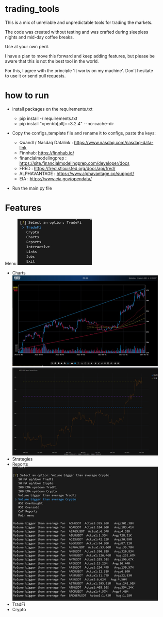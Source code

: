
# trading_tools

  

This is a mix of unreliable and unpredictable tools for trading the markets.

  

The code was created without testing and was crafted during sleepless nights and mid-day coffee breaks.

  

Use at your own peril.

  
  

I have a plan to move this forward and keep adding features, but please be aware that this is not the best tool in the world.

  

For this, I agree with the principle 'It works on my machine'. Don't hesitate to use it or send pull requests.

  
  

# how to run

- install packages on the requirements.txt

    - pip install -r requirements.txt
    - pip install  "openbb[all]==3.2.4" --no-cache-dir
    
- Copy the configs_template file and rename it to configs, paste the keys:
	- Quandl / Nasdaq Datalink : https://www.nasdaq.com/nasdaq-data-link
	- Finnhub: https://finnhub.io/
	- financialmodelingprep : https://site.financialmodelingprep.com/developer/docs
	- FRED : https://fred.stlouisfed.org/docs/api/fred/
	- ALPHAVANTAGE : https://www.alphavantage.co/support/
	- EIA : https://www.eia.gov/opendata/


  
- Run the main.py file 


# Features
Menu
![Alt text](https://github.com/tiagolvsantos/trading_tools/blob/main/assets/menu.jpg?raw=true)

- Charts
![Alt text](https://github.com/tiagolvsantos/trading_tools/blob/main/assets/chart_trend.jpg?raw=true)
![Alt text](https://github.com/tiagolvsantos/trading_tools/blob/main/assets/chart_mean_reversions.jpg?raw=true)
- Strategies
- Reports
![Alt text](https://github.com/tiagolvsantos/trading_tools/blob/main/assets/report_volume.jpg?raw=true)
- TradFi
- Crypto